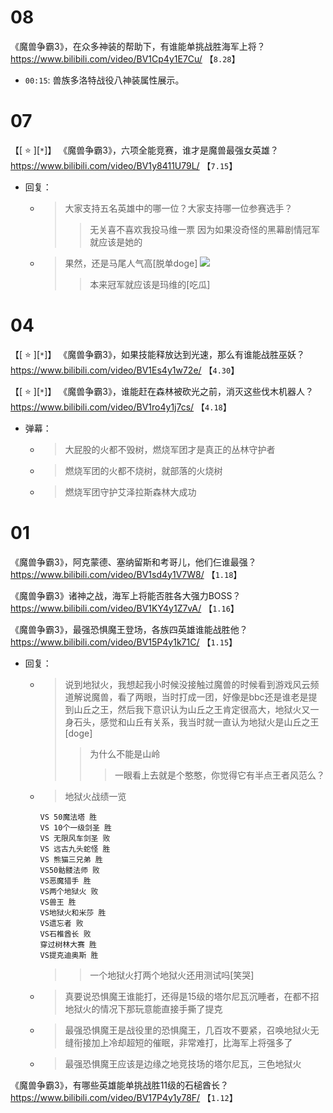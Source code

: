 
# 08

《魔兽争霸3》，在众多神装的帮助下，有谁能单挑战胜海军上将？ https://www.bilibili.com/video/BV1Cp4y1E7Cu/  【`8.28`】
- `00:15`: 兽族多洛特战役八神装属性展示。

# 07

【[ :star: ][`*`]】 《魔兽争霸3》，六项全能竞赛，谁才是魔兽最强女英雄？ https://www.bilibili.com/video/BV1y8411U79L/  【`7.15`】
- 回复：
  * > 大家支持五名英雄中的哪一位？大家支持哪一位参赛选手？
    >> 无关喜不喜欢我投马维一票 因为如果没奇怪的黑幕剧情冠军就应该是她的
  * > 果然，还是马尾人气高[脱单doge] ![](https://album.biliimg.com/bfs/new_dyn/2944d334bc8bd359cf3b057979f99e79304744699.jpg@270w_360h_1s.avif)
    >> 本来冠军就应该是玛维的[吃瓜]

# 04

【[ :star: ][`*`]】 《魔兽争霸3》，如果技能释放达到光速，那么有谁能战胜巫妖？ https://www.bilibili.com/video/BV1Es4y1w72e/  【`4.30`】

【[ :star: ][`*`]】 《魔兽争霸3》，谁能赶在森林被砍光之前，消灭这些伐木机器人？ https://www.bilibili.com/video/BV1ro4y1j7cs/  【`4.18`】
- 弹幕：
  * > 大屁股的火都不毁树，燃烧军团才是真正的丛林守护者
  * > 燃烧军团的火都不烧树，就部落的火烧树
  * > 燃烧军团守护艾泽拉斯森林大成功

# 01

《魔兽争霸3》，阿克蒙德、塞纳留斯和考哥儿，他们仨谁最强？ https://www.bilibili.com/video/BV1sd4y1V7W8/  【`1.18`】

《魔兽争霸3》诸神之战，海军上将能否胜各大强力BOSS？ https://www.bilibili.com/video/BV1KY4y1Z7vA/  【`1.16`】

《魔兽争霸3》，最强恐惧魔王登场，各族四英雄谁能战胜他？ https://www.bilibili.com/video/BV15P4y1k71C/  【`1.15`】
- 回复：
  * > 说到地狱火，我想起我小时候没接触过魔兽的时候看到游戏风云频道解说魔兽，看了两眼，当时打成一团，好像是bbc还是谁老是提到山丘之王，然后我下意识认为山丘之王肯定很高大，地狱火又一身石头，感觉和山丘有关系，我当时就一直认为地狱火是山丘之王[doge]
    >> 为什么不能是山岭
    >>> 一眼看上去就是个憨憨，你觉得它有半点王者风范么？
  * > 地狱火战绩一览
    ```console
    VS 50魔法塔 胜
    VS 10个一级剑圣 胜
    VS 无限风车剑圣 败
    VS 远古九头蛇怪 胜
    VS 熊猫三兄弟 胜
    VS50骷髅法师 败
    VS恶魔猎手 胜
    VS两个地狱火 败
    VS兽王 胜
    VS地狱火和米莎 胜
    VS遗忘者 败
    VS石椎酋长 败
    穿过树林大赛 胜
    VS提克迪奥斯 胜
    ```
    >> 一个地狱火打两个地狱火还用测试吗[笑哭]
  * > 真要说恐惧魔王谁能打，还得是15级的塔尔尼瓦沉睡者，在都不招地狱火的情况下那玩意能直接手撕了提克
  * > 最强恐惧魔王是战役里的恐惧魔王，几百攻不要紧，召唤地狱火无缝衔接加上冷却超短的催眠，非常难打，比海军上将强多了
  * > 最强恐惧魔王应该是边缘之地竞技场的塔尔尼瓦，三色地狱火

《魔兽争霸3》，有哪些英雄能单挑战胜11级的石槌酋长？ https://www.bilibili.com/video/BV17P4y1y78F/  【`1.12`】
